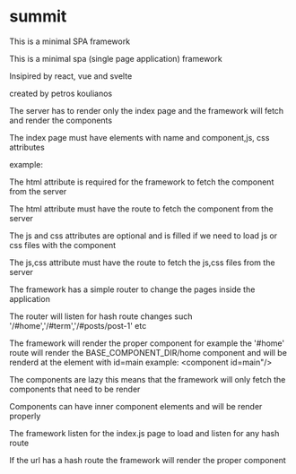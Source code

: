 # summit
This is a minimal SPA framework

This is a minimal spa (single page application) framework

Insipired by react, vue and svelte

created by petros koulianos

The server has to render only the index page and the framework will fetch and render the components

The index page must have elements with <component/> name and  component,js, css attributes 

example: <component html="components/layout/header.html" js="components/layout/header.js" css="components/layout/header.css"></component>

The html attribute is required for the framework to fetch the component from the server

The html attribute must have the route to fetch the component from the server

The js and css attributes are optional and is filled if we need to load js or css files with the component

The js,css attribute must have the route to fetch the js,css files from the server

The framework has a simple router to change the pages inside the application

The router will listen for hash route changes such '/#home','/#term','/#posts/post-1' etc 

The framework will render the proper component for example the '#home' route will render the BASE_COMPONENT_DIR/home component and will be renderd at the element with id=main example: <component id=main"/>

The components are lazy this means that the framework will only fetch the components that need to be render

Components can have inner component elements and will be render properly

The framework listen for the index.js page to load and listen for any hash route 

If the url has a hash route the framework will render the proper component
